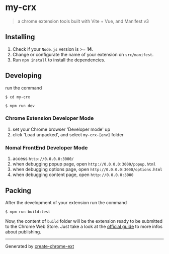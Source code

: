 # my-crx

> a chrome extension tools built with Vite + Vue, and Manifest v3

## Installing

1. Check if your `Node.js` version is >= **14**.
2. Change or configurate the name of your extension on `src/manifest`.
3. Run `npm install` to install the dependencies.

## Developing

run the command

```shell
$ cd my-crx

$ npm run dev
```

### Chrome Extension Developer Mode

1. set your Chrome browser 'Developer mode' up
2. click 'Load unpacked', and select `my-crx-[env]` folder

### Nomal FrontEnd Developer Mode

1. access `http://0.0.0.0:3000/`
2. when debugging popup page, open `http://0.0.0.0:3000/popup.html`
3. when debugging options page, open `http://0.0.0.0:3000/options.html`
4. when debugging content page, open `http://0.0.0.0:3000`

## Packing

After the development of your extension run the command

```shell
$ npm run build:test
```

Now, the content of `build` folder will be the extension ready to be submitted to the Chrome Web Store. Just take a look at the [official guide](https://developer.chrome.com/webstore/publish) to more infos about publishing.

---

Generated by [create-chrome-ext](https://github.com/guocaoyi/create-chrome-ext)

